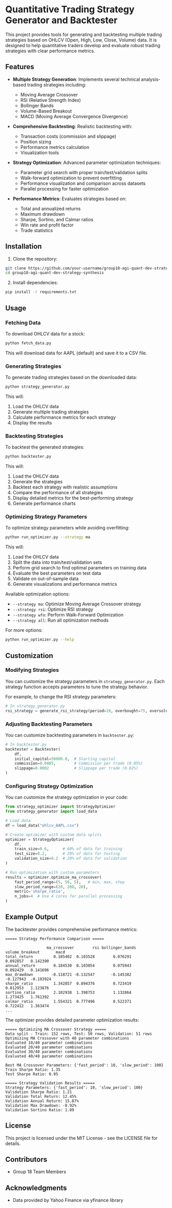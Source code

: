 # Quantitative Trading Strategy Generator and Backtester

This project provides tools for generating and backtesting multiple trading strategies based on OHLCV (Open, High, Low, Close, Volume) data. It is designed to help quantitative traders develop and evaluate robust trading strategies with clear performance metrics.

## Features

- **Multiple Strategy Generation**: Implements several technical analysis-based trading strategies including:
  - Moving Average Crossover
  - RSI (Relative Strength Index)
  - Bollinger Bands
  - Volume-Based Breakout
  - MACD (Moving Average Convergence Divergence)

- **Comprehensive Backtesting**: Realistic backtesting with:
  - Transaction costs (commission and slippage)
  - Position sizing
  - Performance metrics calculation
  - Visualization tools

- **Strategy Optimization**: Advanced parameter optimization techniques:
  - Parameter grid search with proper train/test/validation splits
  - Walk-forward optimization to prevent overfitting
  - Performance visualization and comparison across datasets
  - Parallel processing for faster optimization

- **Performance Metrics**: Evaluates strategies based on:
  - Total and annualized returns
  - Maximum drawdown
  - Sharpe, Sortino, and Calmar ratios
  - Win rate and profit factor
  - Trade statistics

## Installation

1. Clone the repository:
```bash
git clone https://github.com/your-username/group18-agi-quant-dev-strategy-synthesis.git
cd group18-agi-quant-dev-strategy-synthesis
```

2. Install dependencies:
```bash
pip install -r requirements.txt
```

## Usage

### Fetching Data

To download OHLCV data for a stock:

```bash
python fetch_data.py
```

This will download data for AAPL (default) and save it to a CSV file.

### Generating Strategies

To generate trading strategies based on the downloaded data:

```bash
python strategy_generator.py
```

This will:
1. Load the OHLCV data
2. Generate multiple trading strategies
3. Calculate performance metrics for each strategy
4. Display the results

### Backtesting Strategies

To backtest the generated strategies:

```bash
python backtester.py
```

This will:
1. Load the OHLCV data
2. Generate the strategies
3. Backtest each strategy with realistic assumptions
4. Compare the performance of all strategies
5. Display detailed metrics for the best-performing strategy
6. Generate performance charts

### Optimizing Strategy Parameters

To optimize strategy parameters while avoiding overfitting:

```bash
python run_optimizer.py --strategy ma
```

This will:
1. Load the OHLCV data
2. Split the data into train/test/validation sets
3. Perform grid search to find optimal parameters on training data
4. Evaluate the best parameters on test data
5. Validate on out-of-sample data
6. Generate visualizations and performance metrics

Available optimization options:
- `--strategy ma`: Optimize Moving Average Crossover strategy
- `--strategy rsi`: Optimize RSI strategy
- `--strategy wfo`: Perform Walk-Forward Optimization
- `--strategy all`: Run all optimization methods

For more options:
```bash
python run_optimizer.py --help
```

## Customization

### Modifying Strategies

You can customize the strategy parameters in `strategy_generator.py`. Each strategy function accepts parameters to tune the strategy behavior.

For example, to change the RSI strategy parameters:

```python
# In strategy_generator.py
rsi_strategy = generate_rsi_strategy(period=10, overbought=75, oversold=25)
```

### Adjusting Backtesting Parameters

You can customize backtesting parameters in `backtester.py`:

```python
# In backtester.py
backtester = Backtester(
    df,
    initial_capital=50000.0,  # Starting capital
    commission=0.0005,        # Commission per trade (0.05%)
    slippage=0.0002           # Slippage per trade (0.02%)
)
```

### Configuring Strategy Optimization

You can customize the strategy optimization in your code:

```python
from strategy_optimizer import StrategyOptimizer
from strategy_generator import load_data

# Load data
df = load_data("ohlcv_AAPL.csv")

# Create optimizer with custom data splits
optimizer = StrategyOptimizer(
    df, 
    train_size=0.6,      # 60% of data for training
    test_size=0.2,       # 20% of data for testing
    validation_size=0.2  # 20% of data for validation
)

# Run optimization with custom parameters
results = optimizer.optimize_ma_crossover(
    fast_period_range=(5, 50, 5),   # min, max, step
    slow_period_range=(20, 200, 20),
    metric='sharpe_ratio',
    n_jobs=4  # Use 4 cores for parallel processing
)
```

## Example Output

The backtester provides comprehensive performance metrics:

```
===== Strategy Performance Comparison =====

                  ma_crossover        rsi bollinger_bands volume_breakout       macd
total_return         0.185402  0.103528        0.076291        0.092857   0.142390
annual_return        0.184530  0.103054        0.075943        0.092429   0.141696
max_drawdown        -0.118721 -0.132547       -0.145382       -0.127943  -0.103924
sharpe_ratio         1.342857  0.894376        0.723419        0.812953   1.123876
sortino_ratio        2.102938  1.398753        1.132864        1.273425   1.761392
calmar_ratio         1.554321  0.777496        0.522371        0.722412   1.363474
...
```

The optimizer provides detailed parameter optimization results:

```
===== Optimizing MA Crossover Strategy =====
Data split - Train: 152 rows, Test: 50 rows, Validation: 51 rows
Optimizing MA Crossover with 40 parameter combinations
Evaluated 10/40 parameter combinations
Evaluated 20/40 parameter combinations
Evaluated 30/40 parameter combinations
Evaluated 40/40 parameter combinations

Best MA Crossover Parameters: {'fast_period': 10, 'slow_period': 100}
Train Sharpe Ratio: 1.35
Test Sharpe Ratio: 0.95

===== Strategy Validation Results =====
Strategy Parameters: {'fast_period': 10, 'slow_period': 100}
Validation Sharpe Ratio: 1.21
Validation Total Return: 12.45%
Validation Annual Return: 15.87%
Validation Max Drawdown: -8.92%
Validation Sortino Ratio: 1.89
```

## License

This project is licensed under the MIT License - see the LICENSE file for details.

## Contributors

- Group 18 Team Members

## Acknowledgments

- Data provided by Yahoo Finance via yfinance library